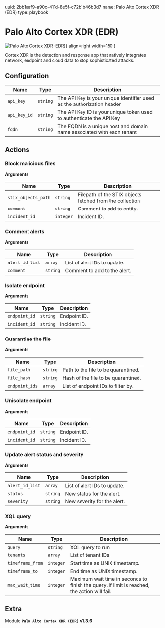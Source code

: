 uuid: 2bb1aaf9-a90c-411d-8e5f-c72b1b46b3d7
name: Palo Alto Cortex XDR (EDR)
type: playbook

# Palo Alto Cortex XDR (EDR)

![Palo Alto Cortex XDR (EDR)](/assets/playbooks/library/palo-alto-cortex-xdr-edr.png){ align=right width=150 }

Cortex XDR is the detection and response app that natively integrates network, endpoint and cloud data to stop sophisticated attacks.

## Configuration

| Name      |  Type   |  Description  |
| --------- | ------- | --------------------------- |
| `api_key` | `string` | The API Key is your unique identifier used as the authorization header |
| `api_key_id` | `string` | The API Key ID is your unique token used to authenticate the API Key |
| `fqdn` | `string` | The FQDN is a unique host and domain name associated with each tenant |

## Actions

### Block malicious files



**Arguments**

| Name      |  Type   |  Description  |
| --------- | ------- | --------------------------- |
| `stix_objects_path` | `string` | Filepath of the STIX objects fetched from the collection |
| `comment` | `string` | Comment to add to entity. |
| `incident_id` | `integer` | Incident ID. |

### Comment alerts



**Arguments**

| Name      |  Type   |  Description  |
| --------- | ------- | --------------------------- |
| `alert_id_list` | `array` | List of alert IDs to update. |
| `comment` | `string` | Comment to add to the alert. |

### Isolate endpoint



**Arguments**

| Name      |  Type   |  Description  |
| --------- | ------- | --------------------------- |
| `endpoint_id` | `string` | Endpoint ID. |
| `incident_id` | `string` | Incident ID. |

### Quarantine the file



**Arguments**

| Name      |  Type   |  Description  |
| --------- | ------- | --------------------------- |
| `file_path` | `string` | Path to the file to be quarantined. |
| `file_hash` | `string` | Hash of the file to be quarantined. |
| `endpoint_ids` | `array` | List of endpoint IDs to filter by. |

### Unisolate endpoint



**Arguments**

| Name      |  Type   |  Description  |
| --------- | ------- | --------------------------- |
| `endpoint_id` | `string` | Endpoint ID. |
| `incident_id` | `string` | Incident ID. |

### Update alert status and severity



**Arguments**

| Name      |  Type   |  Description  |
| --------- | ------- | --------------------------- |
| `alert_id_list` | `array` | List of alert IDs to update. |
| `status` | `string` | New status for the alert. |
| `severity` | `string` | New severity for the alert. |

### XQL query



**Arguments**

| Name      |  Type   |  Description  |
| --------- | ------- | --------------------------- |
| `query` | `string` | XQL query to run. |
| `tenants` | `array` | List of tenant IDs. |
| `timeframe_from` | `integer` | Start time as UNIX timestamp. |
| `timeframe_to` | `integer` | End time as UNIX timestamp. |
| `max_wait_time` | `integer` | Maximum wait time in seconds to finish the query. If limit is reached, the action will fail. |


## Extra

Module **`Palo Alto Cortex XDR (EDR)` v1.3.6**